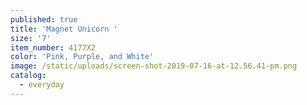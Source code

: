 ```yaml
---
published: true
title: 'Magnet Unicorn '
size: '7'
item_number: 4177X2
color: 'Pink, Purple, and White'
image: /static/uploads/screen-shot-2019-07-16-at-12.56.41-pm.png
catalog:
  - everyday
---
```


